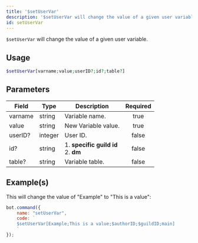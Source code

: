 ```yaml
---
title: '$setUserVar'
description: '$setUserVar will change the value of a given user variable.'
id: setUserVar
---
```


`$setUserVar` will change the value of a given user variable.

## Usage

```php
$setUserVar[varname;value;userID?;id?;table?]
```

## Parameters

| Field   | Type    | Description                                     | Required |
| ------- | ------- | ----------------------------------------------- |:--------:|
| varname | string  | Variable name.                                  |   true   |
| value   | string  | New Variable value.                             |   true   |
| userID? | integer | User ID.                                        |  false   |
| id?     | string  | 1. **specific guild id** <br /> 2. **dm** |  false   |
| table?  | string  | Variable table.                                 |  false   |

## Example(s)

This will change the value of "Example" to "This is a value":

```javascript
bot.command({
    name: "setUserVar",
    code: `
    $setUserVar[Example;This is a value;$authorID;$guildID;main]
    `
});
```